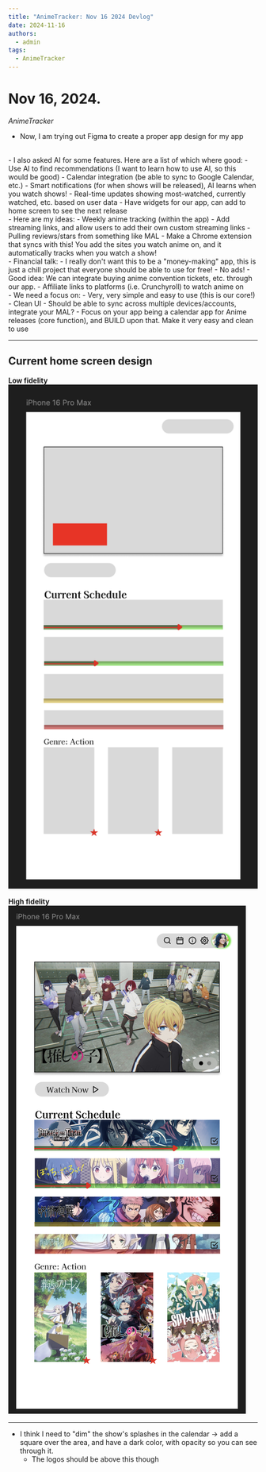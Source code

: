 ```yaml
---
title: "AnimeTracker: Nov 16 2024 Devlog"
date: 2024-11-16
authors:
  - admin
tags:
  - AnimeTracker
---
```

# Nov 16, 2024.
*AnimeTracker*

- Now, I am trying out Figma to create a proper app design for my app
<br>
- I also asked AI for some features. Here are a list of which where good:
  -  Use AI to find recommendations (I want to learn how to use AI, so this would be good)
  - Calendar integration (be able to sync to Google Calendar, etc.)
  - Smart notifications (for when shows will be released), AI learns when you watch shows!
  - Real-time updates showing most-watched, currently watched, etc. based on user data
  - Have widgets for our app, can add to home screen to see the next release
<br>
- Here are my ideas:
  - Weekly anime tracking (within the app)
  - Add streaming links, and allow users to add their own custom streaming links
  - Pulling reviews/stars from something like MAL 
  - Make a Chrome extension that syncs with this! You add the sites you watch anime on, and it automatically tracks when you watch a show!
<br>
- Financial talk:
  - I really don't want this to be a "money-making" app, this is just a chill project that everyone should be able to use for free!
  - No ads!
  - Good idea: We can integrate buying anime convention tickets, etc. through our app.
  - Affiliate links to platforms (i.e. Crunchyroll) to watch anime on
<br>
- We need a focus on:
  - Very, very simple and easy to use (this is our core!)
  - Clean UI
  - Should be able to sync across multiple devices/accounts, integrate your MAL?
  - Focus on your app being a calendar app for Anime releases (core function), and BUILD upon that. Make it very easy and clean to use

***

## Current home screen design
**Low fidelity**
![Home low detail](images/home-low-detail.png)

**High fidelity**
![Home high detail](images/home-high-detail.png)

***

- I think I need to "dim" the show's splashes in the calendar &rarr; add a square over the area, and have a dark color, with opacity so you can see through it. 
  - The logos should be above this though
